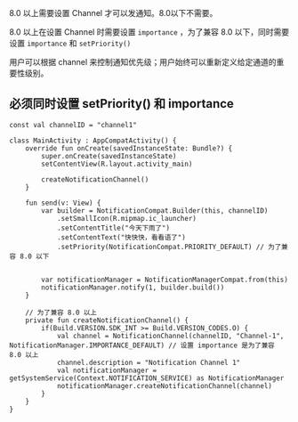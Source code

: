 8.0 以上需要设置 Channel 才可以发通知。8.0以下不需要。

8.0 以上在设置 Channel 时需要设置 `importance` ，为了兼容 8.0 以下，同时需要设置 `importance` 和 `setPriority()`

用户可以根据 channel 来控制通知优先级；用户始终可以重新定义给定通道的重要性级别。

## 必须同时设置 setPriority() 和 importance

```
const val channelID = "channel1"

class MainActivity : AppCompatActivity() {
    override fun onCreate(savedInstanceState: Bundle?) {
        super.onCreate(savedInstanceState)
        setContentView(R.layout.activity_main)

        createNotificationChannel()
    }

    fun send(v: View) {
        var builder = NotificationCompat.Builder(this, channelID)
            .setSmallIcon(R.mipmap.ic_launcher)
            .setContentTitle("今天下雨了")
            .setContentText("快快快，看看语了")
            .setPriority(NotificationCompat.PRIORITY_DEFAULT) // 为了兼容 8.0 以下


        var notificationManager = NotificationManagerCompat.from(this)
        notificationManager.notify(1, builder.build())
    }

    // 为了兼容 8.0 以上
    private fun createNotificationChannel() {
        if(Build.VERSION.SDK_INT >= Build.VERSION_CODES.O) {
            val channel = NotificationChannel(channelID, "Channel-1", NotificationManager.IMPORTANCE_DEFAULT) // 设置 importance 是为了兼容 8.0 以上
            channel.description = "Notification Channel 1"
            val notificationManager = getSystemService(Context.NOTIFICATION_SERVICE) as NotificationManager
            notificationManager.createNotificationChannel(channel)
        }
    }
}
```


